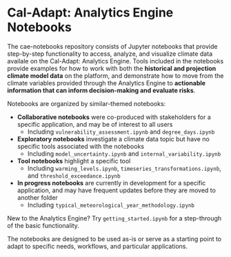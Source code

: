 Cal-Adapt: Analytics Engine Notebooks
====================================

The cae-notebooks repository consists of Jupyter notebooks that provide step-by-step functionality to access, analyze, and visualize climate data availale on the Cal-Adapt: Analytics Engine. Tools included in the notebooks provide examples for how to work with both the **historical and projection climate model data** on the platform, and demonstrate how to move from the climate variables provided through the Analytics Engine to **actionable information that can inform decision-making and evaluate risks**.

Notebooks are organized by similar-themed notebooks:<br>
- **Collaborative notebooks** were co-produced with stakeholders for a specific application, and may be of interest to all users
    - Including `vulnerability_assessment.ipynb` and `degree_days.ipynb`
- **Exploratory notebooks** investigate a climate data topic but have no specific tools associated with the notebooks
    - Including `model_uncertainty.ipynb` and `internal_variability.ipynb` <br>
- **Tool notebooks** highlight a specific tool
    - Including `warming_levels.ipynb`, `timeseries_transformations.ipynb`, and `threshold_exceedance.ipynb`<br>
- **In progress notebooks** are currently in development for a specific application, and may have frequent updates before they are moved to another folder
    - Including `typical_meteorological_year_methodology.ipynb`

New to the Analytics Engine? Try `getting_started.ipynb` for a step-through of the basic functionality.

The notebooks are designed to be used as-is or serve as a starting point to adapt to specific needs, workflows, and particular applications. 
